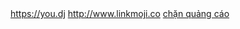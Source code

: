 |   |   |
|---|---|
https://you.dj
http://www.linkmoji.co
[chặn quảng cáo](https://chrome.google.com/webstore/detail/safebrowse/obkfjhifkbhimlocpddgamonjihinpak?utm_source=chrome-app-launcher-info-dialog)
